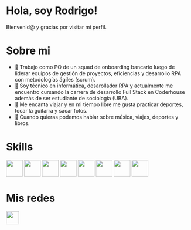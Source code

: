 # Hola, soy Rodrigo!

Bienvenid@ y gracias por visitar mi perfil.


# Sobre mi

- 💼 Trabajo como PO de un squad de onboarding bancario luego de liderar equipos de gestión de proyectos, eficiencias y desarrollo RPA con metodologías ágiles (scrum).
- 🌱 Soy técnico en informática, desarollador RPA y actualmente me encuentro cursando la carrera de desarrollo Full Stack en Coderhouse además de ser estudiante de sociología (UBA).
- 🚀 Me encanta viajar y en mi tiempo libre me gusta practicar deportes, tocar la guitarra y sacar fotos.
- 💬 Cuando quieras podemos hablar sobre música, viajes, deportes y libros.

# Skills
<p align="left">
  <img src="https://user-images.githubusercontent.com/103367542/170894799-698b0c08-f164-4faa-b71a-289f4f6778ba.png" width="45">
  <img src="https://user-images.githubusercontent.com/103367542/170894489-fc844e28-cd05-4299-b3df-03fa23ecd85e.png" width="45">
  <img src="https://user-images.githubusercontent.com/103367542/170894395-1b4856d1-dddb-44a6-988b-f467a48d8081.png" width="45">
  <img src="https://user-images.githubusercontent.com/103367542/170894405-9fb8cd44-7e1c-4021-8b60-479d777e40f6.png" width="45">
  <img src="https://user-images.githubusercontent.com/103367542/170894422-14ab5f0a-2db8-4d99-8fd5-adfa9e576b88.png" width="45">
  <img src="https://user-images.githubusercontent.com/103367542/170894435-edb4a121-31eb-423d-b5de-0a342505ad42.png" width="45">
  <img src="https://user-images.githubusercontent.com/103367542/170894562-47345668-e72e-4c31-ac11-263b37e1c7db.png" width="45">
  <img src="https://user-images.githubusercontent.com/103367542/170894961-f9b01950-53d0-46bf-8e1e-151d8ca73524.png" width="45">
</p>

# Mis redes
<a href="https://www.linkedin.com/in/rodrigo-montero-duran/"><img src="https://user-images.githubusercontent.com/103367542/170894323-0f032763-96c4-4c16-8d43-9e0df66df6af.png" width="35"></a>
